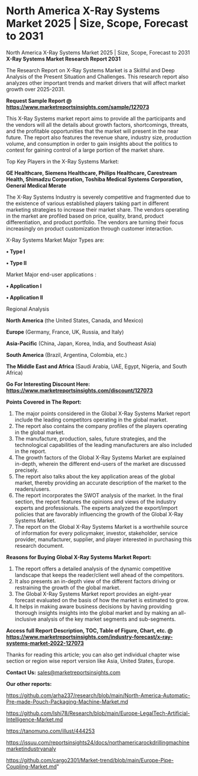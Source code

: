 # North America X-Ray Systems Market 2025 | Size, Scope, Forecast to 2031
North America X-Ray Systems Market 2025 | Size, Scope, Forecast to 2031
<strong>X-Ray Systems Market Research Report 2031</strong>

The Research Report on X-Ray Systems Market is a Skillful and Deep Analysis of the Present Situation and Challenges. This research report also analyzes other important trends and market drivers that will affect market growth over 2025-2031.

<strong>Request Sample Report @ <a href=https://www.marketreportsinsights.com/sample/127073>https://www.marketreportsinsights.com/sample/127073</a></strong>

This X-Ray Systems market report aims to provide all the participants and the vendors will all the details about growth factors, shortcomings, threats, and the profitable opportunities that the market will present in the near future. The report also features the revenue share, industry size, production volume, and consumption in order to gain insights about the politics to contest for gaining control of a large portion of the market share.

Top Key Players in the X-Ray Systems Market:

<strong>GE Healthcare, Siemens Healthcare, Philips Healthcare, Carestream Health, Shimadzu Corporation, Toshiba Medical Systems Corporation, General Medical Merate</strong>

The X-Ray Systems Industry is severely competitive and fragmented due to the existence of various established players taking part in different marketing strategies to increase their market share. The vendors operating in the market are profiled based on price, quality, brand, product differentiation, and product portfolio. The vendors are turning their focus increasingly on product customization through customer interaction.

X-Ray Systems Market Major Types are:

<strong>• Type I

• Type II</strong>

Market Major end-user applications :

<strong>• Application I

• Application II</strong>

Regional Analysis

</u><strong><b>North America</b></strong> (the United States, Canada, and Mexico)

<strong><b>Europe </b></strong>(Germany, France, UK, Russia, and Italy)

<strong><b>Asia-Pacific</b></strong> (China, Japan, Korea, India, and Southeast Asia)

<strong><b>South America</b></strong> (Brazil, Argentina, Colombia, etc.)

<strong><b>The Middle East and Africa</b></strong> (Saudi Arabia, UAE, Egypt, Nigeria, and South Africa)

<strong>Go For Interesting Discount Here: <a href=https://www.marketreportsinsights.com/discount/127073>https://www.marketreportsinsights.com/discount/127073</a></strong>

<strong>Points Covered in The Report:</strong>
<ol>
  <li>The major points considered in the Global X-Ray Systems Market report include the leading competitors operating in the global market.</li>
  <li>The report also contains the company profiles of the players operating in the global market.</li>
  <li>The manufacture, production, sales, future strategies, and the technological capabilities of the leading manufacturers are also included in the report.</li>
  <li>The growth factors of the Global X-Ray Systems Market are explained in-depth, wherein the different end-users of the market are discussed precisely.</li>
  <li>The report also talks about the key application areas of the global market, thereby providing an accurate description of the market to the readers/users.</li>
  <li>The report incorporates the SWOT analysis of the market. In the final section, the report features the opinions and views of the industry experts and professionals. The experts analyzed the export/import policies that are favorably influencing the growth of the Global X-Ray Systems Market.</li>
  <li>The report on the Global X-Ray Systems Market is a worthwhile source of information for every policymaker, investor, stakeholder, service provider, manufacturer, supplier, and player interested in purchasing this research document.</li>
</ol>
<strong>Reasons for Buying Global X-Ray Systems Market Report:</strong>

<ol>
  <li>The report offers a detailed analysis of the dynamic competitive landscape that keeps the reader/client well ahead of the competitors.</li>
  <li>It also presents an in-depth view of the different factors driving or restraining the growth of the global market.</li>
  <li>The Global X-Ray Systems Market report provides an eight-year forecast evaluated on the basis of how the market is estimated to grow.</li>
  <li>It helps in making aware business decisions by having providing thorough insights insights into the global market and by making an all-inclusive analysis of the key market segments and sub-segments.</li>
</ol>
<strong>Access full Report Description, TOC, Table of Figure, Chart, etc. @ <a href=https://www.marketreportsinsights.com/industry-forecast/x-ray-systems-market-2022-127073>https://www.marketreportsinsights.com/industry-forecast/x-ray-systems-market-2022-127073</a></strong>


Thanks for reading this article; you can also get individual chapter wise section or region wise report version like Asia, United States, Europe.

<strong>Contact Us:</strong>
sales@marketreportsinsights.com

<strong>Our other reports:</strong>

<a href=https://github.com/arha237/research/blob/main/North-America-Automatic-Pre-made-Pouch-Packaging-Machine-Market.md>https://github.com/arha237/research/blob/main/North-America-Automatic-Pre-made-Pouch-Packaging-Machine-Market.md</a>

<a href=https://github.com/Ishi78/Research/blob/main/Europe-LegalTech-Artificial-Intelligence-Market.md>https://github.com/Ishi78/Research/blob/main/Europe-LegalTech-Artificial-Intelligence-Market.md</a>

<a href=https://tanomuno.com/illust/444253>https://tanomuno.com/illust/444253</a>

<a href=https://issuu.com/reportsinsights24/docs/northamericarockdrillingmachinemarketindustryanaly>https://issuu.com/reportsinsights24/docs/northamericarockdrillingmachinemarketindustryanaly</a>

<a href=https://github.com/cargo2301/Market-trend/blob/main/Europe-Pipe-Coupling-Market.md>https://github.com/cargo2301/Market-trend/blob/main/Europe-Pipe-Coupling-Market.md</a>"
